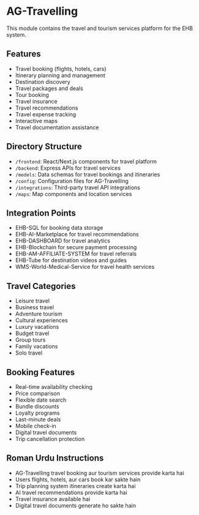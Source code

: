 # AG-Travelling

This module contains the travel and tourism services platform for the EHB system.

## Features

- Travel booking (flights, hotels, cars)
- Itinerary planning and management
- Destination discovery
- Travel packages and deals
- Tour booking
- Travel insurance
- Travel recommendations
- Travel expense tracking
- Interactive maps
- Travel documentation assistance

## Directory Structure

- `/frontend`: React/Next.js components for travel platform
- `/backend`: Express APIs for travel services
- `/models`: Data schemas for travel bookings and itineraries
- `/config`: Configuration files for AG-Travelling
- `/integrations`: Third-party travel API integrations
- `/maps`: Map components and location services

## Integration Points

- EHB-SQL for booking data storage
- EHB-AI-Marketplace for travel recommendations
- EHB-DASHBOARD for travel analytics
- EHB-Blockchain for secure payment processing
- EHB-AM-AFFILIATE-SYSTEM for travel referrals
- EHB-Tube for destination videos and guides
- WMS-World-Medical-Service for travel health services

## Travel Categories

- Leisure travel
- Business travel
- Adventure tourism
- Cultural experiences
- Luxury vacations
- Budget travel
- Group tours
- Family vacations
- Solo travel

## Booking Features

- Real-time availability checking
- Price comparison
- Flexible date search
- Bundle discounts
- Loyalty programs
- Last-minute deals
- Mobile check-in
- Digital travel documents
- Trip cancellation protection

## Roman Urdu Instructions

- AG-Travelling travel booking aur tourism services provide karta hai
- Users flights, hotels, aur cars book kar sakte hain
- Trip planning system itineraries create karta hai
- AI travel recommendations provide karta hai
- Travel insurance available hai
- Digital travel documents generate ho sakte hain